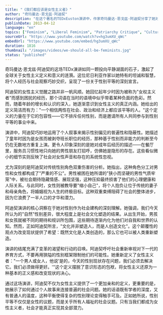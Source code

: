 ```yaml
---
title: "《我们都应该是女性主义者》"
author: "奇玛曼达·恩戈兹·阿迪契"
description: "在这个著名的TEDxEuston演讲中，作家奇玛曼达·恩戈兹·阿迪契分享了她对女性主义的个人见解和定义。她通过个人故事和观察，揭示了性别不平等以及传统性别角色对男性和女性造成的负面影响。演讲深入探讨了社会中的性别不公，呼吁改变对男孩和女孩的养育方式，并强调文化是由人创造的，因此可以被改变，以实现真正的性别平等。"
publishDate: 2013-04-12
language: "en"
topics: ["Feminism", "Liberal Feminism", "Patriarchy Critique", "Cultural Critique", "Media Representation Critique"]
sourceUrl: "https://www.youtube.com/watch?v=hg3umXU_qWc"
embedUrl: "https://www.youtube.com/embed/hg3umXU_qWc"
duration: 1816
thumbnail: "/images/videos/we-should-all-be-feminists.jpg"
status: "published"
---
```


奇玛曼达·恩戈兹·阿迪契的这场TEDx演讲如同一颗投向平静湖面的石子，激起了全球关于女性主义定义和意义的涟漪。这位尼日利亚作家以她特有的坦诚和智慧，将个人经历与社会观察巧妙交织，呈现了一份关于性别平等的深刻宣言。

阿迪契的女性主义觉醒之路并非一帆风顺。她回忆起年少时因为被称为"女权主义者"而感到困扰的经历，那个词语在当时的语境中似乎带着某种负面的色彩。然而，随着年龄的增长和认识的深入，她逐渐意识到女性主义的真正内涵。她给出的定义简洁而有力："一个相信两性在社会、政治和经济上都应该平等的人。"这个定义的力量在于它的包容性——它不排斥任何性别，而是邀请所有人共同参与到性别平等的事业中来。

演讲中，阿迪契巧妙地运用了个人叙事来揭示性别偏见的普遍性和隐蔽性。她描述了童年时因为是女孩而被剥夺班长职位的经历，那种基于性别而非能力的判断至今仍在无数地方重复上演。更令人印象深刻的是她对成年后经历的描述——在餐厅里，服务员习惯性地只向她的男性朋友打招呼，仿佛她是隐形的存在。这些看似微小的细节实则反映了社会对女性声音和存在的系统性忽视。

尤为深刻的是阿迪契对传统性别角色双重伤害的分析。她指出，这种角色分工对男性和女性都构成了"严重的不公"。男性被困在她所谓的"狭小而坚硬的男性气质牢笼"中，被社会期待隐藏情感、展现坚强，这种压抑最终损害了他们的心理健康和人际关系。与此同时，女性则被教导要"缩小自己"，将个人抱负让位于传统的妻子和母亲角色，将婚姻视为人生的终极目标。这种双重束缚阻碍了社会的整体进步，因为它浪费了一半人口的才华和潜力。

阿迪契演讲的核心洞察在于她对性别作为社会建构的深刻理解。她强调，我们今天所认为的"自然"性别差异，很大程度上是社会文化塑造的结果。从出生开始，男孩和女孩就被不同的期待和规训所包围，这些期待逐渐内化为他们对自我和世界的认知。然而，正如阿迪契所言，"文化并非塑造人，而是人创造文化"。这个颠覆性的观点为改变现状提供了希望：既然文化是人类创造的，那么它也可以被人类重新塑造。

演讲的结尾充满了变革的渴望和行动的召唤。阿迪契呼吁社会重新审视对下一代的养育方式，不要再用狭隘的性别框架限制他们的可能性。她重新定义了女性主义者："一个男人或女人，他说'是的，今天的性别现状存在问题，我们必须去解决它。我们必须做得更好。'"这个定义摆脱了意识形态的包袱，将女性主义还原为一种基本的正义感和改变现状的决心。

通过这场演讲，阿迪契不仅为女性主义提供了一个更加亲和的定义，更重要的是，她展示了如何通过个人故事来连接普遍的社会问题。她的话语既有学者的深度，又有普通人的温度，这种平衡使得复杂的性别理论变得触手可及。正如她所说，性别平等不仅仅是女性的议题，而是关乎所有人福祉的社会议题。只有当我们都成为女性主义者，社会才能真正实现其全部潜力。
